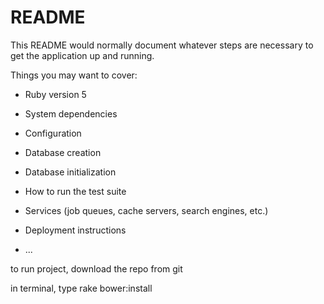 # README

This README would normally document whatever steps are necessary to get the
application up and running.

Things you may want to cover:

* Ruby version 5

* System dependencies

* Configuration

* Database creation

* Database initialization

* How to run the test suite

* Services (job queues, cache servers, search engines, etc.)

* Deployment instructions

* ...

to run project, download the repo from git

in terminal, type
 rake bower:install